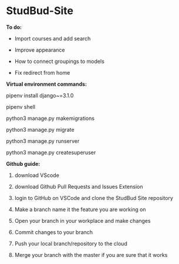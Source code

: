 # StudBud-Site

<b>To do:</b>

- Import courses and add search

- Improve appearance

- How to connect groupings to models

- Fix redirect from home

<b>Virtual environment commands: </b>

pipenv install django~=3.1.0

pipenv shell

python3 manage.py makemigrations

python3 manage.py migrate

python3 manage.py runserver

python3 manage.py createsuperuser 

<b>Github guide: </b>

1. download VScode

2. download Github Pull Requests and Issues Extension

3. login to GitHub on VSCode and clone the StudBud Site repository

4. Make a branch name it the feature you are working on

5. Open your branch in your workplace and make changes

6. Commit changes to your branch

7. Push your local branch/repository to the cloud

8. Merge your branch with the master if you are sure that it works

